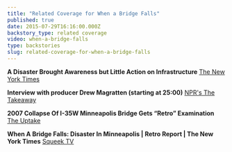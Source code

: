 ```yaml
---
title: "Related Coverage for When a Bridge Falls"
published: true
date: 2015-07-29T16:16:00.000Z
backstory_type: related coverage
video: when-a-bridge-falls
type: backstories
slug: related-coverage-for-when-a-bridge-falls
---
```


**A Disaster Brought Awareness but Little Action on Infrastructure**
[The New York Times](http://www.nytimes.com/2014/03/03/us/a-disaster-brings-awareness-but-little-action-on-infrastructure.html)

**Interview with producer Drew Magratten (starting at 25:00)**
[NPR's The Takeaway](http://www.thetakeaway.org/story/the-takeaway-2014-03-03/)

**2007 Collapse Of I-35W Minneapolis Bridge Gets “Retro” Examination**
[The Uptake](http://theuptake.org/2014/03/09/2007-collapse-of-i-35w-minneapolis-bridge-gets-retro-examination/)

**When A Bridge Falls: Disaster In Minneapolis | Retro Report | The New York Times**
[Squeek TV](http://www.squeektv.com/when-a-bridge-falls-disaster-in-minneapolis-retro-report-the-new-york-times-video_995e84a15.html)

